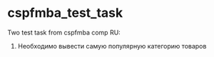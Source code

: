 # cspfmba_test_task
Two test task from cspfmba comp
RU:
1.	Необходимо вывести самую популярную категорию товаров
